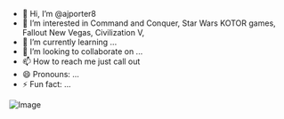 - 👋 Hi, I’m @ajporter8
- 👀 I’m interested in Command and Conquer, Star Wars KOTOR games, Fallout New Vegas, Civilization V, 
- 🌱 I’m currently learning ...
- 💞️ I’m looking to collaborate on ...
- 📫 How to reach me just call out
- 😄 Pronouns: ...
- ⚡ Fun fact: ...


![Image](https://github.com/user-attachments/assets/180d439a-75c5-482d-bf30-06a6d602434d)
<!---
ajporter8/ajporter8 is a ✨ special ✨ repository because its `README.md` (this file) appears on your GitHub profile.
You can click the Preview link to take a look at your changes.
--->
